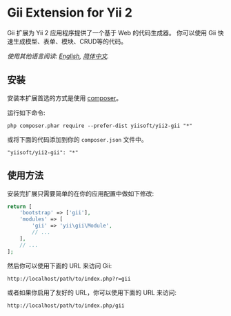 Gii Extension for Yii 2
========================

Gii 扩展为 Yii 2 应用程序提供了一个基于 Web 的代码生成器。
你可以使用 Gii 快速生成模型、表单、模块、CRUD等的代码。

*使用其他语言阅读: [English](README.md),  [简体中文](README.zh-CN.md).*

安装
------------

安装本扩展首选的方式是使用 [composer](http://getcomposer.org/download/)。

运行如下命令:

```
php composer.phar require --prefer-dist yiisoft/yii2-gii "*"
```

或将下面的代码添加到你的 `composer.json` 文件中。

```
"yiisoft/yii2-gii": "*"
```


使用方法
-----

安装完扩展只需要简单的在你的应用配置中做如下修改:


```php
return [
    'bootstrap' => ['gii'],
    'modules' => [
        'gii' => 'yii\gii\Module',
        // ...
    ],
    // ...
];
```

然后你可以使用下面的 URL 来访问 Gii:

```
http://localhost/path/to/index.php?r=gii
```

或者如果你启用了友好的 URL，你可以使用下面的 URL 来访问:

```
http://localhost/path/to/index.php/gii
```
